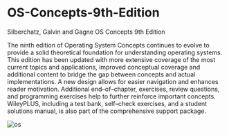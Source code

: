 # OS-Concepts-9th-Edition
Silberchatz, Galvin and Gagne OS Concepts 9th Edition

The ninth edition of Operating System Concepts continues to evolve to provide a solid theoretical foundation for understanding operating systems. This edition has been updated with more extensive coverage of the most current topics and applications, improved conceptual coverage and additional content to bridge the gap between concepts and actual implementations. A new design allows for easier navigation and enhances reader motivation. Additional end–of–chapter, exercises, review questions, and programming exercises help to further reinforce important concepts. WileyPLUS, including a test bank, self–check exercises, and a student solutions manual, is also part of the comprehensive support package.

![os](https://user-images.githubusercontent.com/65999968/145381579-991d70b6-9e2e-48ca-82e5-cd1089d20aa3.jpg)
